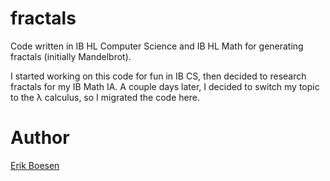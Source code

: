 # fractals
Code written in IB HL Computer Science and IB HL Math for generating fractals (initially Mandelbrot).

I started working on this code for fun in IB CS, then decided to research fractals for my IB Math IA. A couple days later, I decided to switch my topic to the λ calculus, so I migrated the code here.

# Author
[Erik Boesen](https://github.com/ErikBoesen)

